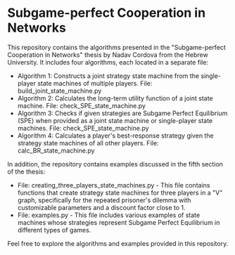 # Subgame-perfect Cooperation in Networks
This repository contains the algorithms presented in the "Subgame-perfect Cooperation in Networks" thesis by Nadav Cordova from the Hebrew University. It includes four algorithms, each located in a separate file:

* Algorithm 1: Constructs a joint strategy state machine from the single-player state machines of multiple players. File: build_joint_state_machine.py
* Algorithm 2: Calculates the long-term utility function of a joint state machine. File: check_SPE_state_machine.py
* Algorithm 3: Checks if given strategies are Subgame Perfect Equilibrium (SPE) when provided as a joint state machine or single-player state machines. File: check_SPE_state_machine.py
* Algorithm 4: Calculates a player's best-response strategy given the strategy state machines of all other players. File: calc_BR_state_machine.py

In addition, the repository contains examples discussed in the fifth section of the thesis:

* File: creating_three_players_state_machines.py - This file contains functions that create strategy state machines for three players in a "V" graph, specifically for the repeated prisoner's dilemma with customizable parameters and a discount factor close to 1.
* File: examples.py - This file includes various examples of state machines whose strategies represent Subgame Perfect Equilibrium in different types of games.

Feel free to explore the algorithms and examples provided in this repository.

